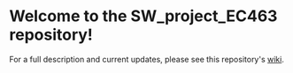 <h1>Welcome to the SW_project_EC463 repository! </h1>

For a full description and current updates, please see this repository's [wiki](https://github.com/joshshterenberg/SW_project_EC463/wiki).
